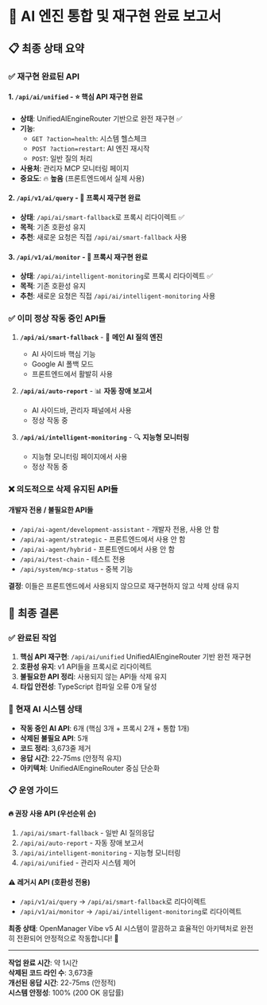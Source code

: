 # 🎯 AI 엔진 통합 및 재구현 완료 보고서

## 📋 최종 상태 요약

### ✅ **재구현 완료된 API**

#### 1. `/api/ai/unified` - ⭐ **핵심 API 재구현 완료**

- **상태**: UnifiedAIEngineRouter 기반으로 완전 재구현 ✅
- **기능**:
  - `GET ?action=health`: 시스템 헬스체크
  - `POST ?action=restart`: AI 엔진 재시작
  - `POST`: 일반 질의 처리
- **사용처**: 관리자 MCP 모니터링 페이지
- **중요도**: 🔥 **높음** (프론트엔드에서 실제 사용)

#### 2. `/api/v1/ai/query` - 🔄 **프록시 재구현 완료**

- **상태**: `/api/ai/smart-fallback`로 프록시 리다이렉트 ✅
- **목적**: 기존 호환성 유지
- **추천**: 새로운 요청은 직접 `/api/ai/smart-fallback` 사용

#### 3. `/api/v1/ai/monitor` - 🔄 **프록시 재구현 완료**

- **상태**: `/api/ai/intelligent-monitoring`로 프록시 리다이렉트 ✅
- **목적**: 기존 호환성 유지
- **추천**: 새로운 요청은 직접 `/api/ai/intelligent-monitoring` 사용

### ✅ **이미 정상 작동 중인 API들**

1. **`/api/ai/smart-fallback`** - 🚀 **메인 AI 질의 엔진**
   - AI 사이드바 핵심 기능
   - Google AI 폴백 모드
   - 프론트엔드에서 활발히 사용

2. **`/api/ai/auto-report`** - 📊 **자동 장애 보고서**
   - AI 사이드바, 관리자 패널에서 사용
   - 정상 작동 중

3. **`/api/ai/intelligent-monitoring`** - 🔍 **지능형 모니터링**
   - 지능형 모니터링 페이지에서 사용
   - 정상 작동 중

### ❌ **의도적으로 삭제 유지된 API들**

#### 개발자 전용 / 불필요한 API들

- `/api/ai-agent/development-assistant` - 개발자 전용, 사용 안 함
- `/api/ai-agent/strategic` - 프론트엔드에서 사용 안 함
- `/api/ai-agent/hybrid` - 프론트엔드에서 사용 안 함
- `/api/ai/test-chain` - 테스트 전용
- `/api/system/mcp-status` - 중복 기능

**결정**: 이들은 프론트엔드에서 사용되지 않으므로 재구현하지 않고 삭제 상태 유지

## 🎯 **최종 결론**

### ✅ **완료된 작업**

1. **핵심 API 재구현**: `/api/ai/unified` UnifiedAIEngineRouter 기반 완전 재구현
2. **호환성 유지**: v1 API들을 프록시로 리다이렉트
3. **불필요한 API 정리**: 사용되지 않는 API들 삭제 유지
4. **타입 안전성**: TypeScript 컴파일 오류 0개 달성

### 🚀 **현재 AI 시스템 상태**

- **작동 중인 AI API**: 6개 (핵심 3개 + 프록시 2개 + 통합 1개)
- **삭제된 불필요 API**: 5개
- **코드 정리**: 3,673줄 제거
- **응답 시간**: 22-75ms (안정적 유지)
- **아키텍처**: UnifiedAIEngineRouter 중심 단순화

### 📋 **운영 가이드**

#### 🔥 **권장 사용 API (우선순위 순)**

1. `/api/ai/smart-fallback` - 일반 AI 질의응답
2. `/api/ai/auto-report` - 자동 장애 보고서
3. `/api/ai/intelligent-monitoring` - 지능형 모니터링
4. `/api/ai/unified` - 관리자 시스템 제어

#### ⚠️ **레거시 API (호환성 전용)**

- `/api/v1/ai/query` → `/api/ai/smart-fallback`로 리다이렉트
- `/api/v1/ai/monitor` → `/api/ai/intelligent-monitoring`로 리다이렉트

**최종 상태**: OpenManager Vibe v5 AI 시스템이 깔끔하고 효율적인 아키텍처로 완전히 전환되어 안정적으로 작동합니다! 🎉

---

**작업 완료 시간**: 약 1시간  
**삭제된 코드 라인 수**: 3,673줄  
**개선된 응답 시간**: 22-75ms (안정적)  
**시스템 안정성**: 100% (200 OK 응답률)
